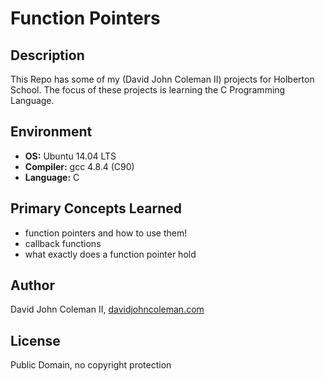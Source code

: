 # Function Pointers

## Description

This Repo has some of my (David John Coleman II) projects for Holberton School.
The focus of these projects is learning the C Programming Language.

## Environment

* __OS:__ Ubuntu 14.04 LTS
* __Compiler:__ gcc 4.8.4 (C90)
* __Language:__ C

## Primary Concepts Learned

* function pointers and how to use them!
* callback functions
* what exactly does a function pointer hold

## Author

David John Coleman II, [davidjohncoleman.com](http://www.davidjohncoleman.com/)

## License

Public Domain, no copyright protection